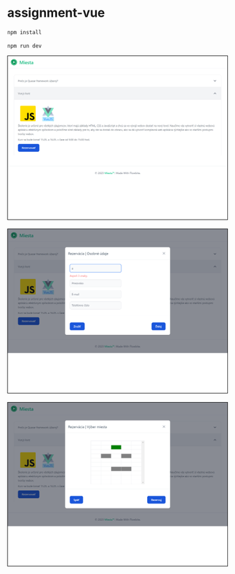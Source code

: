 # assignment-vue

```sh
npm install
```
```sh
npm run dev
```

<p>
<img src="img/1.png" width="600" style="border: 1px solid black"/>
&nbsp;
<img src="img/2.png" width="600" style="border: 1px solid black"/>
&nbsp;
<img src="img/3.png" width="600" style="border: 1px solid black"/>
</p>
